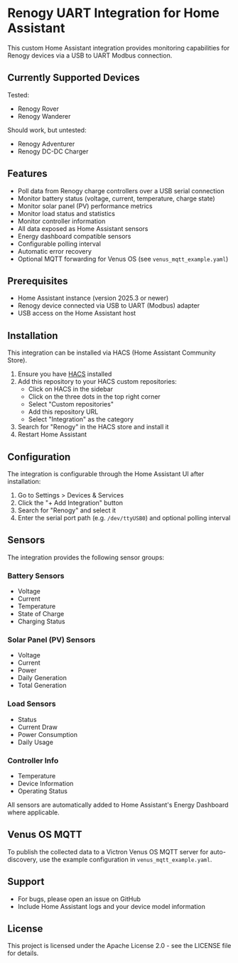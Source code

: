 # Renogy UART Integration for Home Assistant
This custom Home Assistant integration provides monitoring capabilities for Renogy devices via a USB to UART Modbus connection.

## Currently Supported Devices
Tested:
- Renogy Rover
- Renogy Wanderer

Should work, but untested:
- Renogy Adventurer
- Renogy DC-DC Charger

## Features
- Poll data from Renogy charge controllers over a USB serial connection
- Monitor battery status (voltage, current, temperature, charge state)
- Monitor solar panel (PV) performance metrics
- Monitor load status and statistics
- Monitor controller information
- All data exposed as Home Assistant sensors
- Energy dashboard compatible sensors
- Configurable polling interval
- Automatic error recovery
- Optional MQTT forwarding for Venus OS (see `venus_mqtt_example.yaml`)

## Prerequisites
- Home Assistant instance (version 2025.3 or newer)
- Renogy device connected via USB to UART (Modbus) adapter
- USB access on the Home Assistant host

## Installation
This integration can be installed via HACS (Home Assistant Community Store).

1. Ensure you have [HACS](https://hacs.xyz/) installed
2. Add this repository to your HACS custom repositories:
   - Click on HACS in the sidebar
   - Click on the three dots in the top right corner
   - Select "Custom repositories"
   - Add this repository URL
   - Select "Integration" as the category
3. Search for "Renogy" in the HACS store and install it
4. Restart Home Assistant

## Configuration
The integration is configurable through the Home Assistant UI after installation:

1. Go to Settings > Devices & Services
2. Click the "+ Add Integration" button
3. Search for "Renogy" and select it
4. Enter the serial port path (e.g. `/dev/ttyUSB0`) and optional polling interval

## Sensors
The integration provides the following sensor groups:

### Battery Sensors
- Voltage
- Current
- Temperature
- State of Charge
- Charging Status

### Solar Panel (PV) Sensors
- Voltage
- Current
- Power
- Daily Generation
- Total Generation

### Load Sensors
- Status
- Current Draw
- Power Consumption
- Daily Usage

### Controller Info
- Temperature
- Device Information
- Operating Status

All sensors are automatically added to Home Assistant's Energy Dashboard where applicable.

## Venus OS MQTT
To publish the collected data to a Victron Venus OS MQTT server for auto-discovery, use the example configuration in `venus_mqtt_example.yaml`.

## Support
- For bugs, please open an issue on GitHub
- Include Home Assistant logs and your device model information

## License
This project is licensed under the Apache License 2.0 - see the LICENSE file for details.
